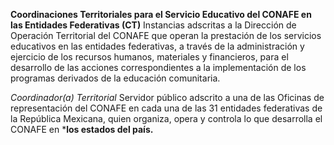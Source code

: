 **Coordinaciones Territoriales para el Servicio Educativo del CONAFE en las Entidades Federativas (CT)**
Instancias adscritas a la Dirección de Operación Territorial del CONAFE que operan la prestación de los servicios educativos en las entidades federativas, a través de la administración y ejercicio de los recursos humanos, materiales y financieros, para el desarrollo de las acciones correspondientes a la implementación de los programas derivados de la educación comunitaria.

*Coordinador(a) Territorial*
Servidor público adscrito a una de las Oficinas de representación del CONAFE en cada una de las 31 entidades federativas de la República Mexicana, quien organiza, opera y controla lo que desarrolla el CONAFE en ***los estados del país.**